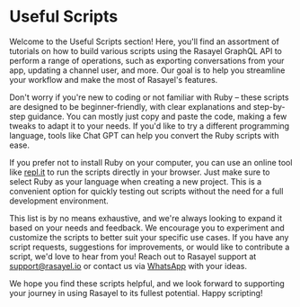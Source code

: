 # Useful Scripts

Welcome to the Useful Scripts section! Here, you'll find an assortment of tutorials on how to build various scripts using the Rasayel GraphQL API to perform a range of operations, such as exporting conversations from your app, updating a channel user, and more. Our goal is to help you streamline your workflow and make the most of Rasayel's features.

Don't worry if you're new to coding or not familiar with Ruby – these scripts are designed to be beginner-friendly, with clear explanations and step-by-step guidance. You can mostly just copy and paste the code, making a few tweaks to adapt it to your needs. If you'd like to try a different programming language, tools like Chat GPT can help you convert the Ruby scripts with ease.

If you prefer not to install Ruby on your computer, you can use an online tool like [repl.it](https://repl.it) to run the scripts directly in your browser. Just make sure to select Ruby as your language when creating a new project. This is a convenient option for quickly testing out scripts without the need for a full development environment.

This list is by no means exhaustive, and we're always looking to expand it based on your needs and feedback. We encourage you to experiment and customize the scripts to better suit your specific use cases. If you have any script requests, suggestions for improvements, or would like to contribute a script, we'd love to hear from you! Reach out to Rasayel support at support@rasayel.io or contact us via [WhatsApp](https://wa.me/13024070488?text=Hello%20Rasayel%20team!) with your ideas.

We hope you find these scripts helpful, and we look forward to supporting your journey in using Rasayel to its fullest potential. Happy scripting!

